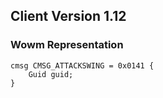 ## Client Version 1.12

### Wowm Representation
```rust,ignore
cmsg CMSG_ATTACKSWING = 0x0141 {
    Guid guid;    
}

```
